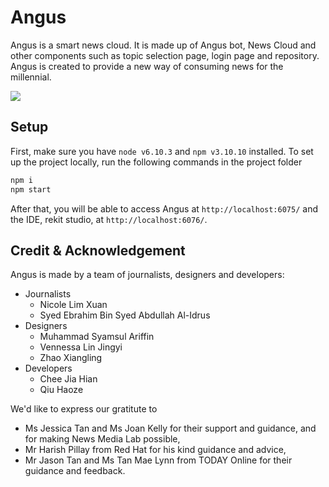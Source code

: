 # Angus

Angus is a smart news cloud. It is made up of Angus bot, News Cloud and other components such as topic selection page, login page and repository. Angus is created to provide a new way of consuming news for the millennial.

![](https://media.giphy.com/media/M9m1zrNewSchExOas8/giphy.gif)

## Setup

First, make sure you have `node v6.10.3` and `npm v3.10.10` installed. To set up the project locally, run the following commands in the project folder

```bash
npm i
npm start
```

After that, you will be able to access Angus at `http://localhost:6075/` and the IDE, rekit studio, at `http://localhost:6076/`.

## Credit & Acknowledgement

Angus is made by a team of journalists, designers and developers:

- Journalists
  - Nicole Lim Xuan
  - Syed Ebrahim Bin Syed Abdullah Al-Idrus 
- Designers
  - Muhammad Syamsul Ariffin
  - Vennessa Lin Jingyi
  - Zhao Xiangling
- Developers
  - Chee Jia Hian
  - Qiu Haoze
  
We'd like to express our gratitute to
- Ms Jessica Tan and Ms Joan Kelly for their support and guidance, and for making News Media Lab possible,
- Mr Harish Pillay from Red Hat for his kind guidance and advice,
- Mr Jason Tan and Ms Tan Mae Lynn from TODAY Online for their guidance and feedback.


